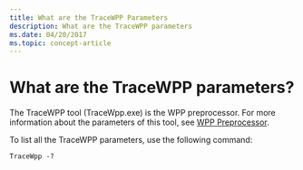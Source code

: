 ```yaml
---
title: What are the TraceWPP Parameters
description: What are the TraceWPP parameters
ms.date: 04/20/2017
ms.topic: concept-article
---
```


# What are the TraceWPP parameters?


The TraceWPP tool (TraceWpp.exe) is the WPP preprocessor. For more information about the parameters of this tool, see [WPP Preprocessor](wpp-preprocessor.md).

To list all the TraceWPP parameters, use the following command:

```
TraceWpp -?
```

